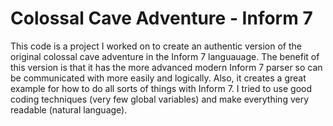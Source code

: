 # Colossal Cave Adventure - Inform 7

This code is a project I worked on to create an authentic version of the original colossal cave adventure in the Inform 7 languauage. The benefit of this version is that it has the more advanced modern Inform 7 parser so can be communicated with more easily and logically. Also, it creates a great example for how to do all sorts of things with Inform 7. I tried to use good coding techniques (very few global variables) and make everything very readable (natural language).
